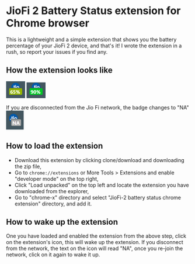 # JioFi 2 Battery Status extension for Chrome browser
This is a lightweight and a simple extension that shows you the battery percentage of your JioFi 2 device, and that's it! I wrote the extension in a rush, so report your issues if you find any.

## How the extension looks like
![Screenshot](https://raw.githubusercontent.com/phnsh/JioFi-2-lightweight-chrome-extension/master/screenshots/img1.png)
![Screenshot](https://raw.githubusercontent.com/phnsh/JioFi-2-lightweight-chrome-extension/master/screenshots/img2.png)

If you are disconnected from the Jio Fi network, the badge changes to "NA"
![Screenshot](https://raw.githubusercontent.com/phnsh/JioFi-2-lightweight-chrome-extension/master/screenshots/img3.png)

## How to load the extension
- Download this extension by clicking clone/download and downloading the zip file,
- Go to `chrome://extensions` or More Tools > Extensions and enable "developer mode" on the top right,
- Click "Load unpacked" on the top left and locate the extension you have downloaded from the explorer,
- Go to "chrome-x" directory and select "JioFi-2 battery status chrome extension" directory,
and add it.

## How to wake up the extension
One you have loaded and enabled the extension from the above step, click on the extension's icon, this will wake up the extension.
If you disconnect from the network, the text on the icon will read "NA",
once you re-join the network, click on it again to wake it up.
